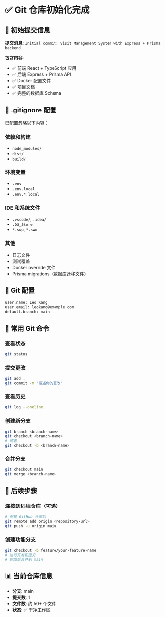 # ✅ Git 仓库初始化完成

## 🎉 初始提交信息

**提交消息**: `Initial commit: Visit Management System with Express + Prisma backend`

**包含内容**:
- ✅ 前端 React + TypeScript 应用
- ✅ 后端 Express + Prisma API
- ✅ Docker 配置文件
- ✅ 项目文档
- ✅ 完整的数据库 Schema

## 📁 .gitignore 配置

已配置忽略以下内容：

### 依赖和构建
- `node_modules/`
- `dist/`
- `build/`

### 环境变量
- `.env`
- `.env.local`
- `.env.*.local`

### IDE 和系统文件
- `.vscode/`, `.idea/`
- `.DS_Store`
- `*.swp`, `*.swo`

### 其他
- 日志文件
- 测试覆盖
- Docker override 文件
- Prisma migrations（数据库迁移文件）

## 🔧 Git 配置

```bash
user.name: Leo Kang
user.email: leokang@example.com
default.branch: main
```

## 📝 常用 Git 命令

### 查看状态
```bash
git status
```

### 提交更改
```bash
git add .
git commit -m "描述你的更改"
```

### 查看历史
```bash
git log --oneline
```

### 创建新分支
```bash
git branch <branch-name>
git checkout <branch-name>
# 或者
git checkout -b <branch-name>
```

### 合并分支
```bash
git checkout main
git merge <branch-name>
```

## 🚀 后续步骤

### 连接到远程仓库（可选）
```bash
# 创建 GitHub 仓库后
git remote add origin <repository-url>
git push -u origin main
```

### 创建功能分支
```bash
git checkout -b feature/your-feature-name
# 进行开发和提交
# 完成后合并到 main
```

## 📊 当前仓库信息

- **分支**: main
- **提交数**: 1
- **文件数**: 约 50+ 个文件
- **状态**: ✅ 干净工作区

